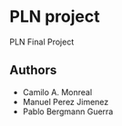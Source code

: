 # PLN project
PLN Final Project

## Authors
 * Camilo A. Monreal
 * Manuel Perez Jimenez
 * Pablo Bergmann Guerra

